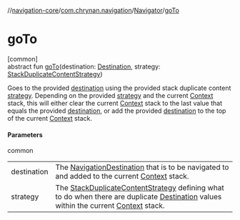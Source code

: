 //[navigation-core](../../../index.md)/[com.chrynan.navigation](../index.md)/[Navigator](index.md)/[goTo](go-to.md)

# goTo

[common]\
abstract fun [goTo](go-to.md)(destination: [Destination](index.md), strategy: [StackDuplicateContentStrategy](../-stack-duplicate-content-strategy/index.md))

Goes to the provided [destination](go-to.md) using the provided stack duplicate content [strategy](go-to.md). Depending on the provided [strategy](go-to.md) and the current [Context](index.md) stack, this will either clear the current [Context](index.md) stack to the last value that equals the provided [destination](go-to.md), or add the provided [destination](go-to.md) to the top of the current [Context](index.md) stack.

#### Parameters

common

| | |
|---|---|
| destination | The [NavigationDestination](../index.md#1223765350%2FClasslikes%2F-215881696) that is to be navigated to and added to the current [Context](index.md) stack. |
| strategy | The [StackDuplicateContentStrategy](../-stack-duplicate-content-strategy/index.md) defining what to do when there are duplicate [Destination](index.md) values within the current [Context](index.md) stack. |
